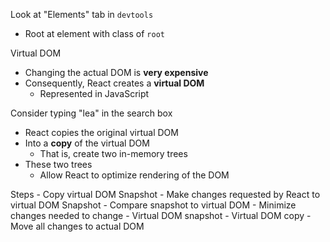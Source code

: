 Look at "Elements" tab in `devtools`
- Root at element with class of `root`

Virtual DOM
- Changing the actual DOM is **very expensive**
- Consequently, React creates a **virtual DOM**
	- Represented in JavaScript

Consider typing "lea" in the search box
- React copies the original virtual DOM
- Into a **copy** of the virtual DOM
	- That is, create two in-memory trees
- These two trees
	- Allow React to optimize rendering of the DOM

Steps
	- Copy virtual DOM Snapshot
	- Make changes requested by React to virtual DOM Snapshot
	- Compare snapshot to virtual DOM
		- Minimize changes needed to change
			- Virtual DOM snapshot
			- Virtual DOM copy
	- Move all changes to actual DOM